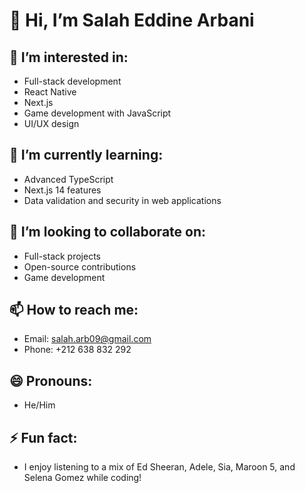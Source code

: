 # 👋 Hi, I’m Salah Eddine Arbani

## 👀 I’m interested in:
- Full-stack development
- React Native
- Next.js
- Game development with JavaScript
- UI/UX design

## 🌱 I’m currently learning:
- Advanced TypeScript
- Next.js 14 features
- Data validation and security in web applications

## 💞️ I’m looking to collaborate on:
- Full-stack projects
- Open-source contributions
- Game development

## 📫 How to reach me:
- Email: salah.arb09@gmail.com
- Phone: +212 638 832 292

## 😄 Pronouns:
- He/Him

## ⚡ Fun fact:
- I enjoy listening to a mix of Ed Sheeran, Adele, Sia, Maroon 5, and Selena Gomez while coding!

<!---
Feel free to check out my repositories and connect with me!
--->
